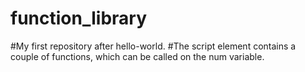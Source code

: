 # function_library
#My first repository after hello-world.
#The script element contains a couple of functions, which can be called on the num variable.
